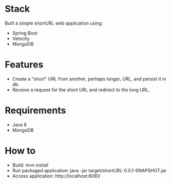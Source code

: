 # Stack

Built a simple shortURL web application using:
* Spring Boot
* Velocity
* MongoDB

# Features
* Create a "short" URL from another, perhaps longer, URL, and persist it in db.
* Receive a request for the short URL and redirect to the long URL.

# Requirements
* Java 8
* MongoDB

# How to
* Build: mvn install
* Run packaged application: java -jar target/shortURL-0.0.1-SNAPSHOT.jar
* Access application: http://localhost:8081/

